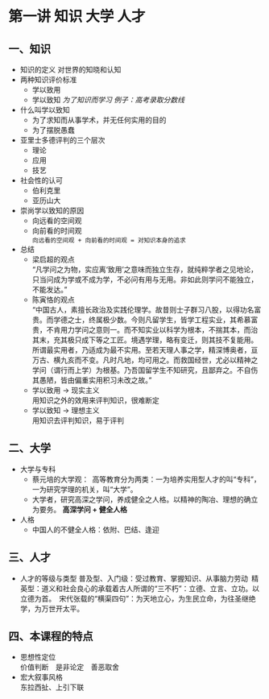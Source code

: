# 第一讲 知识 大学 人才
## 一、知识
- 知识的定义
    对世界的知晓和认知
- 两种知识评价标准
    - 学以致用
    - 学以致知 *为了知识而学习*
    _例子：高考录取分数线_
- 什么叫学以致知
    - 为了求知而从事学术，并无任何实用的目的
    - 为了摆脱愚蠢
- 亚里士多德评判的三个层次
    - 理论
    - 应用
    - 技艺
- 社会性的认可
    - 伯利克里
    - 亚历山大
- 崇尚学以致知的原因
    - 向远看的空间观
    - 向前看的时间观<br/>
    `向远看的空间观 + 向前看的时间观 = 对知识本身的追求`
- 总结
    - 梁启超的观点<br/>
        “凡学问之为物，实应离‘致用’之意味而独立生存，就纯粹学者之见地论，只当问成为学或不成为学，不必问有用与无用。非如此则学问不能独立，不能发达。”
    - 陈寅恪的观点<br/>
        “中国古人，素擅长政治及实践伦理学。故昔则士子群习八股，以得功名富贵。而学德之士，终属极少数。今则凡留学生，皆学工程实业，其希慕富贵，不肯用力学问之意则一。而不知实业以科学为根本，不揣其本，而治其末，充其极只成下等之工匠。境遇学理，略有变迁，则其技不复能用。所谓最实用者，乃适成为最不实用。至若天理人事之学，精深博奥者，亘万古、横九亥而不变。凡时凡地，均可用之。而救国经世，尤必以精神之学问（谓行而上学）为根基。乃吾国留学生不知研究，且鄙弃之。不自伤其愚陋，皆由偏重实用积习未改之故。”
    - 学以致用 -> 现实主义<br/>
        用知识之外的效用来评判知识，很难断定
    - 学以致知 -> 理想主义<br/>
        用知识去评判知识，易于评判

## 二、大学
- 大学与专科
    - 蔡元培的大学观： 高等教育分为两类：一为培养实用型人才的叫“专科”，一为研究学理的机关，叫“大学”。
    - 大学者，研究高深之学问，养成健全之人格。以精神的陶冶、理想的确立为要务。
    **高深学问 + 健全人格**
- 人格<br/>
    - 中国人的不健全人格：依附、巴结、逢迎


## 三、人才
- 人才的等级与类型
    普及型、入门级：受过教育、掌握知识、从事脑力劳动 精英型：道义和社会良心的承载着古人所谓的“三不朽”：立德、立言、立功。以立德为首。 宋代张载的“横渠四句”：为天地立心，为生民立命，为往圣继绝学，为万世开太平。 
## 四、本课程的特点
- 思想性定位<br/>
    价值判断  是非论定  善恶取舍
- 宏大叙事风格<br/>
    东拉西扯、上引下联
